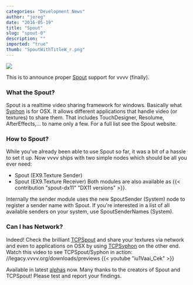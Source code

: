 ```yaml
---
categories: "Development News"
author: "joreg"
date: "2016-05-19"
title: "Spout"
slug: "spout-0"
description: ""
imported: "true"
thumb: "SpoutWithTitleW_r.png"
---
```



![](SpoutWithTitleW_r.png)


This is to announce proper [Spout](http://spout.zeal.co/) support for vvvv (finally).

###  What the Spout? 

Spout is a realtime video sharing framework for windows. Basically what [Syphon](http://www.syphon.v002.info/) is for OSX. It allows different applications that handle video (or textures) to share them. That includes TouchDesigner, Resolume, AfterEffects,... to name only a few. For a full list see the Spout website.

###  How to Spout?

While you've already been able to use Spout so far, it was a bit of a hassle to set it up. Now vvvv ships with two simple nodes which should be all you ever need:
* Spout (EX9.Texture Sender)
* Spout (EX9.Texture Receiver)
Both modules are also available as {{< contribution "spout-dx11" "DX11 versions" >}}.

Internally the sender module uses the new SpoutSender (System) node to register a sender name with Spout. If you're interested in a list of all available senders on your system, use SpoutSenderNames (System).

###  Can I has Network?

Indeed! Check the brilliant [TCPSpout](http://techlife.sg/TCPSpout/) and share your textures via network and even to applications on OSX by using [TCPSyphon](http://techlife.sg/TCPSyphon/) on the other end. Watch this video to see TCPSpout/Syphon in action:
//legacy.vvvv.org/downloads/previews
{{< youtube "iu1Vaai_Cek" >}}

Available in latest [alphas](https://legacy.vvvv.org/downloads/previews) now. Many thanks to the creators of Spout and TCPSpout! Please test and report your findings.
 
